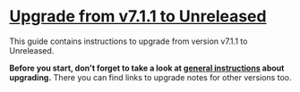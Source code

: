 # [Upgrade from v7.1.1 to Unreleased]

This guide contains instructions to upgrade from version v7.1.1 to Unreleased.

**Before you start, don't forget to take a look at [general instructions](/UPGRADE.md) about upgrading.**
There you can find links to upgrade notes for other versions too.

[Upgrade from v7.1.1 to Unreleased]: https://github.com/shopsys/shopsys/compare/v7.1.1...7.1
